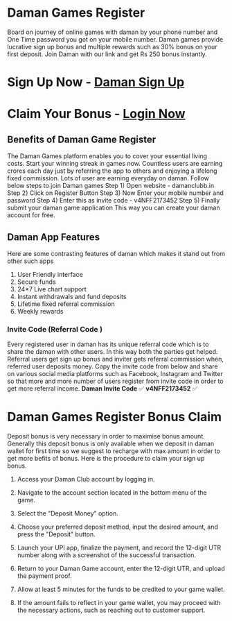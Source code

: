 # Daman Games Register
Board on journey of online games with daman by your phone number and One Time password you got on your mobile number. Daman games provide lucrative sign up bonus and multiple rewards such as 30% bonus on your first deposit. Join Daman with our link and get Rs 250 bonus instantly. 
# Sign Up Now - [Daman Sign Up](damanclubb.in)
# Claim Your Bonus - [Login Now](https://damanclubb.in/daman-games-app/)

## Benefits of Daman Game Register
The Daman Games platform enables you to cover your essential living costs. Start your winning streak in games now. Countless users are earning crores each day just by referring the app to others and enjoying a lifelong fixed commission.
Lots of user are earning everyday on daman. Follow below steps to join Daman games
Step 1) Open website - damanclubb.in
Step 2) Click on Register Button 
Step 3) Now Enter your mobile number and password
Step 4) Enter this as invite code - v4NFF2173452
Step 5) Finally submit your daman game application 
This way you can create your daman account for free. 

## Daman App Features 
Here are some contrasting features of daman which makes it stand out from other such apps 
1) User Friendly interface
2) Secure funds
3) 24*7 Live chart support
4) Instant withdrawals and fund deposits
5) Lifetime fixed referral commission
6) Weekly rewards

### Invite Code (Referral Code )
Every registered user in daman has its unique referral code which is to share the daman with other users. In this way both the parties get helped. Referral users get sign up bonus and inviter gets referral commission when, referred user deposits money. Copy the invite code from below and share on various social media platforms such as Facebook, Instagram and Twitter so that more and more number of users register from invite code in order to get more referral income. 
**Daman Invite Code** ✅ **v4NFF2173452** ✅

# Daman Games Register Bonus Claim 
Deposit bonus is very necessary in order to maximise bonus amount. Generally this deposit bonus is only available when we deposit in daman wallet for first time so we suggest to recharge with max amount in order to get more befits of bonus. Here is the procedure to claim your sign up bonus. 

1) Access your Daman Club account by logging in.

2) Navigate to the account section located in the bottom menu of the game.

3) Select the "Deposit Money" option.

4) Choose your preferred deposit method, input the desired amount, and press the "Deposit" button.

5) Launch your UPI app, finalize the payment, and record the 12-digit UTR number along with a screenshot of the successful transaction.

6) Return to your Daman Game account, enter the 12-digit UTR, and upload the payment proof.

7) Allow at least 5 minutes for the funds to be credited to your game wallet.

8) If the amount fails to reflect in your game wallet, you may proceed with the necessary actions, such as reaching out to customer support.

